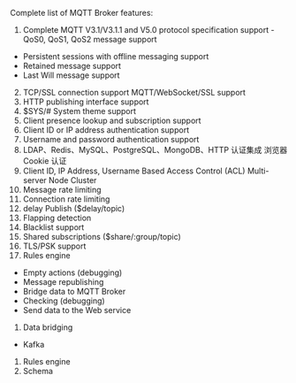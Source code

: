 Complete list of MQTT Broker features:
1. Complete MQTT V3.1/V3.1.1 and V5.0 protocol specification support
-QoS0, QoS1, QoS2 message support
- Persistent sessions with offline messaging support
- Retained message support
- Last Will message support
2. TCP/SSL connection support
MQTT/WebSocket/SSL support
4. HTTP publishing interface support
5. $SYS/# System theme support
6. Client presence lookup and subscription support
7. Client ID or IP address authentication support
8. Username and password authentication support
9. LDAP、Redis、MySQL、PostgreSQL、MongoDB、HTTP 认证集成 浏览器 Cookie 认证
10. Client ID, IP Address, Username Based Access Control (ACL) Multi-server Node Cluster
11. Message rate limiting
12. Connection rate limiting
13. delay Publish ($delay/topic)
14. Flapping detection
15. Blacklist support
16. Shared subscriptions ($share/:group/topic)
17. TLS/PSK support
18. Rules engine
- Empty actions (debugging)
- Message republishing
- Bridge data to MQTT Broker
- Checking (debugging)
- Send data to the Web service
1. Data bridging
- Kafka
1. Rules engine
2.   Schema